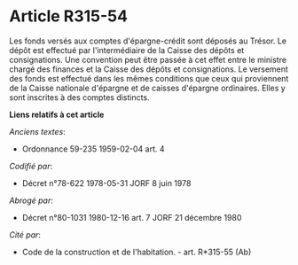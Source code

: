 # Article R315-54

Les fonds versés aux comptes d'épargne-crédit sont déposés au Trésor. Le dépôt est effectué par l'intermédiaire de la Caisse
des dépôts et consignations. Une convention peut être passée à cet effet entre le ministre chargé des finances et la Caisse
des dépôts et consignations. Le versement des fonds est effectué dans les mêmes conditions que ceux qui proviennent de la
Caisse nationale d'épargne et de caisses d'épargne ordinaires. Elles y sont inscrites à des comptes distincts.

**Liens relatifs à cet article**

_Anciens textes_:

  - Ordonnance 59-235 1959-02-04 art. 4

_Codifié par_:

  - Décret n°78-622 1978-05-31 JORF 8 juin 1978

_Abrogé par_:

  - Décret n°80-1031 1980-12-16 art. 7 JORF 21 décembre 1980

_Cité par_:

  - Code de la construction et de l'habitation. - art. R*315-55 (Ab)
